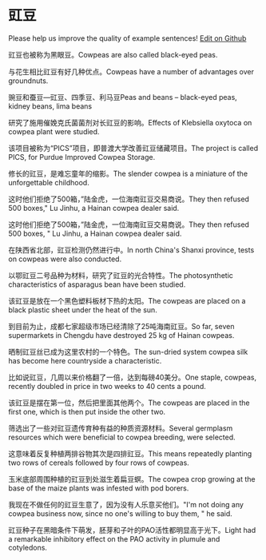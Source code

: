 # 豇豆

Please help us improve the quality of example sentences! [Edit on Github](https://github.com/jiyushe/jiyu-example-sentence-source/blob/main/chinese/jiangdou.md)

<p><span class="chinese">豇豆也被称为黑眼豆。</span><span class="english">Cowpeas are also called black-eyed peas.</span></p>

<p><span class="chinese">与花生相比豇豆有好几种优点。</span><span class="english">Cowpeas have a number of advantages over groundnuts.</span></p>

<p><span class="chinese">豌豆和蚕豆—豇豆、四季豆、利马豆</span><span class="english">Peas and beans – black-eyed peas, kidney beans, lima beans</span></p>

<p><span class="chinese">研究了施用催娩克氏菌菌剂对长豇豆的影响。</span><span class="english">Effects of Klebsiella oxytoca on cowpea plant were studied.</span></p>

<p><span class="chinese">该项目被称为“PICS”项目，即普渡大学改善豇豆储藏项目。</span><span class="english">The project is called PICS, for Purdue Improved Cowpea Storage.</span></p>

<p><span class="chinese">修长的豇豆，是难忘童年的缩影。</span><span class="english">The slender cowpea is a miniature of the unforgettable childhood.</span></p>

<p><span class="chinese">这时他们拒绝了500箱，”陆金虎，一位海南豇豆交易商说。</span><span class="english">They then refused 500 boxes," Lu Jinhu, a Hainan cowpea dealer said.</span></p>

<p><span class="chinese">这时他们拒绝了500箱，”陆金虎，一位海南豇豆交易商说。</span><span class="english">They then refused 500 boxes, " Lu Jinhu, a Hainan cowpea dealer said.</span></p>

<p><span class="chinese">在陕西省北部，豇豆检测仍然进行中。</span><span class="english">In north China's Shanxi province, tests on cowpeas were also conducted.</span></p>

<p><span class="chinese">以鄂豇豆二号品种为材料，研究了豇豆的光合特性。</span><span class="english">The photosynthetic characteristics of asparagus bean have been studied.</span></p>

<p><span class="chinese">该豇豆是放在一个黑色塑料板材下热的太阳。</span><span class="english">The cowpeas are placed on a black plastic sheet under the heat of the sun.</span></p>

<p><span class="chinese">到目前为止，成都七家超级市场已经清除了25吨海南豇豆。</span><span class="english">So far, seven supermarkets in Chengdu have destroyed 25 kg of Hainan cowpeas.</span></p>

<p><span class="chinese">晒制豇豆丝已成为这里农村的一个特色。</span><span class="english">The sun-dried system cowpea silk has become here countryside a characteristic.</span></p>

<p><span class="chinese">比如说豇豆，几周以来价格翻了一倍，达到每磅40美分。</span><span class="english">One staple, cowpeas, recently doubled in price in two weeks to 40 cents a pound.</span></p>

<p><span class="chinese">该豇豆是摆在第一位，然后把里面其他两个。</span><span class="english">The cowpeas are placed in the first one, which is then put inside the other two.</span></p>

<p><span class="chinese">筛选出了一些对豇豆遗传育种有益的种质资源材料。</span><span class="english">Several germplasm resources which were beneficial to cowpea breeding, were selected.</span></p>

<p><span class="chinese">这意味着反复种植两排谷物其次是四排豇豆。</span><span class="english">This means repeatedly planting two rows of cereals followed by four rows of cowpeas.</span></p>

<p><span class="chinese">玉米底部周围种植的豇豆到处滋生着扁豆螟。</span><span class="english">The cowpea crop growing at the base of the maize plants was infested with pod borers.</span></p>

<p><span class="chinese">我现在不做任何的豇豆生意了，因为没有人乐意买他们。</span><span class="english">"I'm not doing any cowpea business now, since no one's willing to buy them, " he said.</span></p>

<p><span class="chinese">豇豆种子在黑暗条件下萌发，胚芽和子叶的PAO活性都明显高于光下。</span><span class="english">Light had a remarkable inhibitory effect on the PAO activity in plumule and cotyledons.</span></p>

